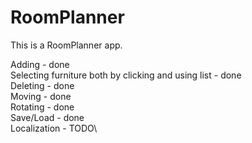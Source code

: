# RoomPlanner
This is a RoomPlanner app.

Adding - done\
Selecting furniture both by clicking and using list - done\
Deleting - done\
Moving - done\
Rotating - done\
Save/Load - done\
Localization - TODO\